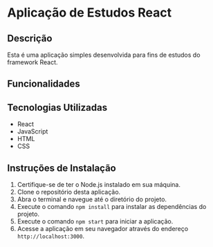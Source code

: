 # Aplicação de Estudos React

## Descrição
Esta é uma aplicação simples desenvolvida para fins de estudos do framework React.

## Funcionalidades

[//]: # (- Exibição de um valor numérico na tela.)

[//]: # (- Botões para aumentar e diminuir o valor exibido.)

[//]: # (- Atualização do valor exibido de acordo com as interações do usuário.)

## Tecnologias Utilizadas
- React
- JavaScript
- HTML
- CSS

## Instruções de Instalação
1. Certifique-se de ter o Node.js instalado em sua máquina.
2. Clone o repositório desta aplicação.
3. Abra o terminal e navegue até o diretório do projeto.
4. Execute o comando `npm install` para instalar as dependências do projeto.
5. Execute o comando `npm start` para iniciar a aplicação.
6. Acesse a aplicação em seu navegador através do endereço `http://localhost:3000`.